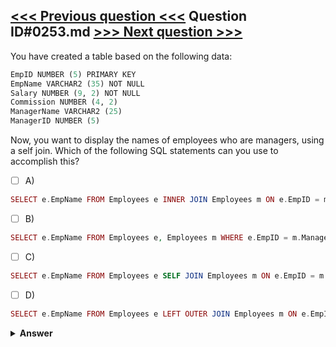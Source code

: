 [<<< Previous question <<<](0252.md)   Question ID#0253.md   [>>> Next question >>>](0254.md)
---

You have created a table based on the following data:
```sql
EmpID NUMBER (5) PRIMARY KEY
EmpName VARCHAR2 (35) NOT NULL
Salary NUMBER (9, 2) NOT NULL
Commission NUMBER (4, 2)
ManagerName VARCHAR2 (25) 
ManagerID NUMBER (5)
```
Now, you want to display the names of employees who are managers, using a self join. Which of the following SQL statements can you use to accomplish this?

- [ ] A)
```php
SELECT e.EmpName FROM Employees e INNER JOIN Employees m ON e.EmpID = m.ManagerID;
```

- [ ] B)
```php
SELECT e.EmpName FROM Employees e, Employees m WHERE e.EmpID = m.ManagerID;
```

- [ ] C)
```php
SELECT e.EmpName FROM Employees e SELF JOIN Employees m ON e.EmpID = m.ManagerID;
```

- [ ] D)
```php
SELECT e.EmpName FROM Employees e LEFT OUTER JOIN Employees m ON e.EmpID = m.ManagerID;
```


<details><summary><b>Answer</b></summary>
<p>
  Answer: <strong>A, B</strong>
</p>
</details>
